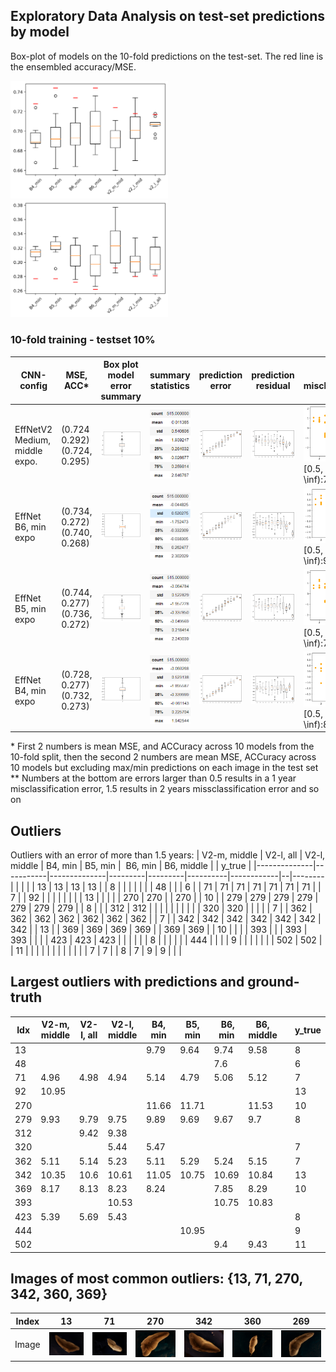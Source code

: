## Exploratory Data Analysis on test-set predictions by model

Box-plot of models on the 10-fold predictions on the test-set. The red line is the ensembled accuracy/MSE.

<img src="manuscript/eda/box_plot_models_acc.png" width="50%" height="50%" > <br/>
<img src="manuscript/eda/box_plot_models_mse.png" width="50%" height="50%" >

### 10-fold training - testset 10% 
| CNN-config | MSE, ACC*  |  Box plot model error summary | summary statistics |  prediction error | prediction residual | residuals misclassificaiton** |  
| -  | - | - | - | - | - | - | 
| EffNetV2 Medium, middle expo.| (0.724 0.292) <br/> (0.724, 0.295) | <img src="manuscript/eda/EFFNetV2_m_middle_mse/model.png" width="200%" height="200%" > | <img src="manuscript/eda/EFFNetV2_m_middle_mse/summary.png" width="200%" height="200%" > | <img src="manuscript/eda/EFFNetV2_m_middle_mse/boxplot_pr_age.png" width="200%" height="200%" >  | <img src="manuscript/eda/EFFNetV2_m_middle_mse/boxplot_residual.png" width="200%" height="200%" > | <img src="manuscript/eda/EFFNetV2_m_middle_mse/misclassification.png" width="200%" height="200%" > <br/> [0.5, 1.5):135, [1.5, \inf):7, sum:142 |
| EffNet B6, min expo| (0.734, 0.272) <br/> (0.740, 0.268) | <img src="manuscript/eda/tf_EFFNetB6_groupkfold_stdScalar_10_test_min/model.png" width="250%" height="250%" > | <img src="manuscript/eda/tf_EFFNetB6_groupkfold_stdScalar_10_test_min/summary.png" width="250%" height="250%" > | <img src="manuscript/eda/tf_EFFNetB6_groupkfold_stdScalar_10_test_min/boxplot_pr_age.png" width="200%" height="200%" >| <img src="manuscript/eda/tf_EFFNetB6_groupkfold_stdScalar_10_test_min/boxplot_residual.png" width="200%" height="200%" > | <img src="manuscript/eda/tf_EFFNetB6_groupkfold_stdScalar_10_test_min/misclassification.png" width="150%" height="150%" > <br/> [0.5, 1.5):128, [1.5, \inf):9, sum:137 |
| EffNet B5, min expo| (0.744, 0.277) <br/> (0.736, 0.272) | <img src="manuscript/eda/tf_EFFNetB5_2_groupkfold_stdScalar_10_test_min/model.png" width="250%" height="250%" > | <img src="manuscript/eda/tf_EFFNetB5_2_groupkfold_stdScalar_10_test_min/summary.png" width="250%" height="250%" > | <img src="manuscript/eda/tf_EFFNetB5_2_groupkfold_stdScalar_10_test_min/boxplot_pr_age.png" width="200%" height="200%" >| <img src="manuscript/eda/tf_EFFNetB5_2_groupkfold_stdScalar_10_test_min/boxplot_residual.png" width="200%" height="200%" > | <img src="manuscript/eda/tf_EFFNetB5_2_groupkfold_stdScalar_10_test_min/misclassification.png" width="150%" height="150%" > <br/> [0.5, 1.5):125, [1.5, \inf):7, sum:132 |
| EffNet B4, min expo| (0.728, 0.277) <br/> (0.732, 0.273) | <img src="manuscript/eda/tf_EFFNetB4_groupkfold_stdScalar_10_test2/model.png" width="250%" height="250%" > | <img src="manuscript/eda/tf_EFFNetB4_groupkfold_stdScalar_10_test2/summary.png" width="250%" height="250%" > | <img src="manuscript/eda/tf_EFFNetB4_groupkfold_stdScalar_10_test2/boxplot_pr_age.png" width="200%" height="200%" >| <img src="manuscript/eda/tf_EFFNetB4_groupkfold_stdScalar_10_test2/boxplot_residual.png" width="200%" height="200%" > | <img src="manuscript/eda/tf_EFFNetB4_groupkfold_stdScalar_10_test2/misclassification.png" width="150%" height="150%" > <br/> [0.5, 1.5):132, [1.5, \inf):8, sum:140 |
 
\* First 2 numbers is mean MSE, and ACCuracy across 10 models from the 10-fold split, then the second 2 numbers are mean MSE, ACCuracy across 10 models but excluding max/min predictions on each image in the test set <br/>
\** Numbers at the bottom are errors larger than 0.5 results in a 1 year misclassification error, 1.5 results in 2 years missclassification error and so on

## Outliers

Outliers with an error of more than 1.5 years:
| V2-m, middle | V2-l, all | V2-l, middle | B4, min | B5, min |  B6, min | B6, middle |  | y_true |
|--------------|-----------|--------------|---------|---------|----------|------------|--|--------|
|              |           |              | 13      | 13      | 13       | 13         |  | 8      |
|              |           |              |         |         | 48       |            |  | 6      |
| 71           | 71        | 71           | 71      | 71      | 71       | 71         |  | 7      |
| 92           |           |              |         |         |          |            |  | 13     |
|              |           |              | 270     | 270     |          | 270        |  | 10     |
| 279          | 279       | 279          | 279     | 279     | 279      | 279        |  | 8      |
|              | 312       | 312          |         |         |          |            |  |        |
|              |           | 320          | 320     |         |          |            |  | 7      |
| 362          | 362       | 362          | 362     | 362     | 362      | 362        |  | 7      |
| 342          | 342       | 342          | 342     | 342     | 342      | 342        |  | 13     |
| 369          | 369       | 369          | 369     |         | 369      | 369        |  | 10     |
|              |           | 393          |         |         | 393      | 393        |  |        |
| 423          | 423       | 423          |         |         |          |            |  | 8      |
|              |           |              |         | 444     |          |            |  | 9      |
|              |           |              |         |         | 502      | 502        |  | 11     |
|              |           |              |         |         |          |            |  |        |
| 7            | 7         |              | 8       | 7       | 9        | 9          |  |        |

## Largest outliers with predictions and ground-truth
|  Idx| V2-m, middle | V2-l, all | V2-l, middle | B4, min | B5, min |  B6, min | B6, middle |  | y_true |
|-----|--------------|-----------|--------------|---------|---------|----------|------------|--|--------|
| 13  |              |           |              | 9.79    | 9.64    | 9.74     | 9.58       |  | 8      |
| 48  |              |           |              |         |         | 7.6      |            |  | 6      |
| 71  | 4.96         | 4.98      | 4.94         | 5.14    | 4.79    | 5.06     | 5.12       |  | 7      |
| 92  | 10.95        |           |              |         |         |          |            |  | 13     |
| 270 |              |           |              | 11.66   | 11.71   |          | 11.53      |  | 10     |
| 279 | 9.93         | 9.79      | 9.75         | 9.89    | 9.69    | 9.67     | 9.7        |  | 8      |
| 312 |              | 9.42      | 9.38         |         |         |          |            |  |        |
| 320 |              |           | 5.44         | 5.47    |         |          |            |  | 7      |
| 362 | 5.11         | 5.14      | 5.23         | 5.11    | 5.29    | 5.24     | 5.15       |  | 7      |
| 342 | 10.35        | 10.6      | 10.61        | 11.05   | 10.75   | 10.69    | 10.84      |  | 13     |
| 369 | 8.17         | 8.13      | 8.23         | 8.24    |         | 7.85     | 8.29       |  | 10     |
| 393 |              |           | 10.53        |         |         | 10.75    | 10.83      |  |        |
| 423 | 5.39         | 5.69      | 5.43         |         |         |          |            |  | 8      |
| 444 |              |           |              |         | 10.95   |          |            |  | 9      |
| 502 |              |           |              |         |         | 9.4      | 9.43       |  | 11     |

## Images of most common outliers: {13, 71, 270, 342, 360, 369}

| Index | 13 | 71 | 270 | 342 | 360 | 269 |
| - | - | - | - | - | - | - |
| Image | <img src="manuscript/eda/outliers/IMG_0284_13.JPG" width="100%" height="100%" > | <img src="manuscript/eda/outliers/IMG_0230_71.JPG" width="100%" height="100%" > | <img src="manuscript/eda/outliers/IMG_0104_270.JPG" width="100%" height="100%" > | <img src="manuscript/eda/outliers/IMG_0044_342.JPG" width="100%" height="100%" > | <img src="manuscript/eda/outliers/IMG_0086_360.JPG" width="100%" height="100%" > | <img src="manuscript/eda/outliers/IMG_0122_369.JPG" width="100%" height="100%" > |


